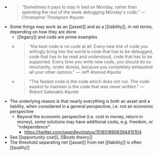 - > “Sometimes it pays to stay in bed on Monday, rather than spending the rest of the week debugging Monday's code.” — Christopher Thompson #quote
- Some things may work as an [[asset]] and as a [[liability]], in net terms, depending on how they are done
	- [[legacy]] and code are prime examples
	- > “the best code is no code at all. Every new line of code you willingly bring into the world is code that has to be debugged, code that has to be read and understood, code that has to be supported. Every time you write new code, you should do so reluctantly, under duress, because you completely exhausted all your other options.” — Jeff Atwood #quote
	- > “The fastest code is the code which does not run. The code easiest to maintain is the code that was never written.” — Robert Galanakis #quote
- The underlying reason is that nearly everything is both an asset and a liability, when considered in a general perspective, i.e. not an economic perspective
	- Beyond the economic perspective (i.e. cost in money, return in money), some solutions may have additional costs, e.g. freedom, or "independence"
		- https://twitter.com/swardley/status/1518518906394415104
- See [[opportunity cost]], [[Boots theory]]
- The threshold separating net [[asset]] from net [[liability]] is often [[quality]]